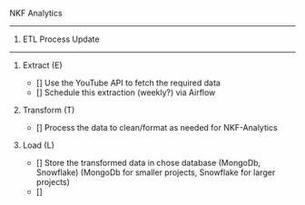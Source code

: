 NKF Analytics

-----------------------------
1. ETL Process Update
-----------------------------

1. Extract (E)
    * [] Use the YouTube API to fetch the required data
    * [] Schedule this extraction (weekly?) via Airflow

2. Transform (T)
    * [] Process the data to clean/format as needed for NKF-Analytics

3. Load (L)
    * [] Store the transformed data in chose database (MongoDb, Snowflake)   (MongoDb for smaller projects, Snowflake for larger projects)
    * [] 

